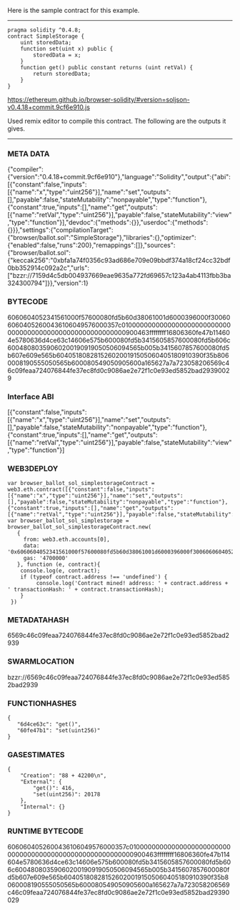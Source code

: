 Here is the sample contract for this example.

-------

```
pragma solidity ^0.4.8;
contract SimpleStorage {
    uint storedData;
    function set(uint x) public {
        storedData = x;
    }
    function get() public constant returns (uint retVal) {
        return storedData;
    }
}
```

https://ethereum.github.io/browser-solidity/#version=soljson-v0.4.18+commit.9cf6e910.js

Used remix editor to compile this contract. The following are the outputs it gives.

-------

### META DATA

{"compiler":{"version":"0.4.18+commit.9cf6e910"},"language":"Solidity","output":{"abi":[{"constant":false,"inputs":[{"name":"x","type":"uint256"}],"name":"set","outputs":[],"payable":false,"stateMutability":"nonpayable","type":"function"},{"constant":true,"inputs":[],"name":"get","outputs":[{"name":"retVal","type":"uint256"}],"payable":false,"stateMutability":"view","type":"function"}],"devdoc":{"methods":{}},"userdoc":{"methods":{}}},"settings":{"compilationTarget":{"browser/ballot.sol":"SimpleStorage"},"libraries":{},"optimizer":{"enabled":false,"runs":200},"remappings":[]},"sources":{"browser/ballot.sol":{"keccak256":"0xbfa1a74f0356c93ad686e709e09bbdf374a18cf24cc32bdf0bb352914c092a2c","urls":["bzzr://7159d4c5db004937669eae9635a772fd69657c123a4ab4113fbb3ba324300794"]}},"version":1}

### BYTECODE

6060604052341561000f57600080fd5b60d38061001d6000396000f3006060604052600436106049576000357c0100000000000000000000000000000000000000000000000000000000900463ffffffff16806360fe47b114604e5780636d4ce63c14606e575b600080fd5b3415605857600080fd5b606c60048080359060200190919050506094565b005b3415607857600080fd5b607e609e565b6040518082815260200191505060405180910390f35b8060008190555050565b600080549050905600a165627a7a723058206569c46c09feaa724076844fe37ec8fd0c9086ae2e72f1c0e93ed5852bad29390029

### Interface ABI

[{"constant":false,"inputs":[{"name":"x","type":"uint256"}],"name":"set","outputs":[],"payable":false,"stateMutability":"nonpayable","type":"function"},{"constant":true,"inputs":[],"name":"get","outputs":[{"name":"retVal","type":"uint256"}],"payable":false,"stateMutability":"view","type":"function"}]

### WEB3DEPLOY
```
var browser_ballot_sol_simplestorageContract = web3.eth.contract([{"constant":false,"inputs":[{"name":"x","type":"uint256"}],"name":"set","outputs":[],"payable":false,"stateMutability":"nonpayable","type":"function"},{"constant":true,"inputs":[],"name":"get","outputs":[{"name":"retVal","type":"uint256"}],"payable":false,"stateMutability":"view","type":"function"}]);
var browser_ballot_sol_simplestorage = browser_ballot_sol_simplestorageContract.new(
   {
     from: web3.eth.accounts[0], 
     data: '0x6060604052341561000f57600080fd5b60d38061001d6000396000f3006060604052600436106049576000357c0100000000000000000000000000000000000000000000000000000000900463ffffffff16806360fe47b114604e5780636d4ce63c14606e575b600080fd5b3415605857600080fd5b606c60048080359060200190919050506094565b005b3415607857600080fd5b607e609e565b6040518082815260200191505060405180910390f35b8060008190555050565b600080549050905600a165627a7a723058206569c46c09feaa724076844fe37ec8fd0c9086ae2e72f1c0e93ed5852bad29390029', 
     gas: '4700000'
   }, function (e, contract){
    console.log(e, contract);
    if (typeof contract.address !== 'undefined') {
         console.log('Contract mined! address: ' + contract.address + ' transactionHash: ' + contract.transactionHash);
    }
 })
```

### METADATAHASH
 
6569c46c09feaa724076844fe37ec8fd0c9086ae2e72f1c0e93ed5852bad2939
 
### SWARMLOCATION
 
bzzr://6569c46c09feaa724076844fe37ec8fd0c9086ae2e72f1c0e93ed5852bad2939
 
### FUNCTIONHASHES

```
{
   "6d4ce63c": "get()",
   "60fe47b1": "set(uint256)"
}
```

### GASESTIMATES

```
{
    "Creation": "88 + 42200\n",
    "External": {
        "get()": 416,
        "set(uint256)": 20178
    },
    "Internal": {}
}
```

### RUNTIME BYTECODE

6060604052600436106049576000357c0100000000000000000000000000000000000000000000000000000000900463ffffffff16806360fe47b114604e5780636d4ce63c14606e575b600080fd5b3415605857600080fd5b606c60048080359060200190919050506094565b005b3415607857600080fd5b607e609e565b6040518082815260200191505060405180910390f35b8060008190555050565b600080549050905600a165627a7a723058206569c46c09feaa724076844fe37ec8fd0c9086ae2e72f1c0e93ed5852bad29390029

